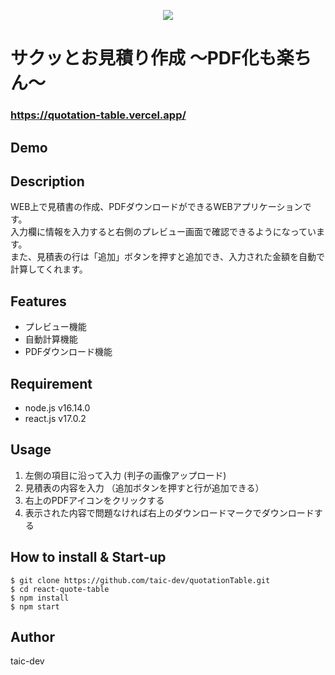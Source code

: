 <p align="center">
<img src="https://user-images.githubusercontent.com/52269577/214225055-57625f65-d616-4557-b93b-aa39bb0a1e55.png">
</p>

# サクッとお見積り作成 〜PDF化も楽ちん〜
### https://quotation-table.vercel.app/

## Demo


## Description
WEB上で見積書の作成、PDFダウンロードができるWEBアプリケーションです。<br>
入力欄に情報を入力すると右側のプレビュー画面で確認できるようになっています。<br>
また、見積表の行は「追加」ボタンを押すと追加でき、入力された金額を自動で計算してくれます。

## Features
- プレビュー機能
- 自動計算機能
- PDFダウンロード機能

## Requirement
- node.js v16.14.0
- react.js v17.0.2

## Usage
1. 左側の項目に沿って入力 (判子の画像アップロード)
2. 見積表の内容を入力 （追加ボタンを押すと行が追加できる）
3. 右上のPDFアイコンをクリックする
4. 表示された内容で問題なければ右上のダウンロードマークでダウンロードする

## How to install & Start-up
```
$ git clone https://github.com/taic-dev/quotationTable.git
$ cd react-quote-table
$ npm install
$ npm start
```

## Author
taic-dev
